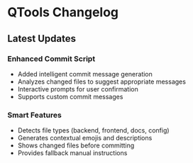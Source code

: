 # QTools Changelog

## Latest Updates

### Enhanced Commit Script
- Added intelligent commit message generation
- Analyzes changed files to suggest appropriate messages
- Interactive prompts for user confirmation
- Supports custom commit messages

### Smart Features
- Detects file types (backend, frontend, docs, config)
- Generates contextual emojis and descriptions
- Shows changed files before committing
- Provides fallback manual instructions